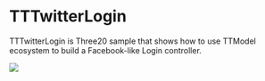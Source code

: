 TTTwitterLogin
===============

TTTwitterLogin is Three20 sample that shows how to use TTModel ecosystem to build a Facebook-like Login controller.

[![](https://wheely.box.net/shared/static/jumjybky9n.png)](https://wheely.box.net/shared/static/jumjybky9n.png)
